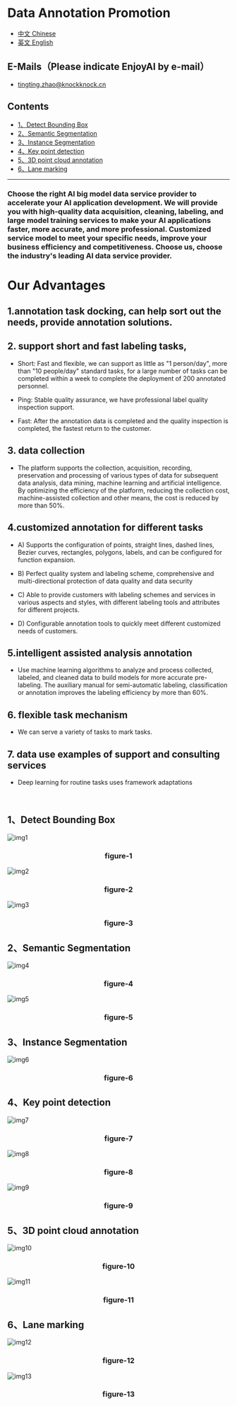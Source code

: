 # Data Annotation Promotion

* [中文 Chinese](../README.md)
* [英文 English]()

## E-Mails（Please indicate EnjoyAI by e-mail）
* tingting.zhao@knockknock.cn
## Contents
  - [1、Detect Bounding Box](#1a)
  - [2、Semantic Segmentation](#2a)
  - [3、Instance Segmentation](#3a)
  - [4、Key point detection](#4a)
  - [5、3D point cloud annotation](#5a)
  - [6、Lane marking](#6a)
---

### Choose the right AI big model data service provider to accelerate your AI application development. We will provide you with high-quality data acquisition, cleaning, labeling, and large model training services to make your AI applications faster, more accurate, and more professional. Customized service model to meet your specific needs, improve your business efficiency and competitiveness. Choose us, choose the industry's leading AI data service provider.

# Our Advantages

## 1.annotation task docking, can help sort out the needs, provide annotation solutions.

## 2. support short and fast labeling tasks,

* Short: Fast and flexible, we can support as little as "1 person/day", more than "10 people/day" standard tasks, for a large number of tasks can be completed within a week to complete the deployment of 200 annotated personnel.

* Ping: Stable quality assurance, we have professional label quality inspection support.

* Fast: After the annotation data is completed and the quality inspection is completed, the fastest return to the customer.

## 3. data collection

* The platform supports the collection, acquisition, recording, preservation and processing of various types of data for subsequent data analysis, data mining, machine learning and artificial intelligence. By optimizing the efficiency of the platform, reducing the collection cost, machine-assisted collection and other means, the cost is reduced by more than 50%.



## 4.customized annotation for different tasks

* A) Supports the configuration of points, straight lines, dashed lines, Bezier curves, rectangles, polygons, labels, and can be configured for function expansion.

* B) Perfect quality system and labeling scheme, comprehensive and multi-directional protection of data quality and data security

* C) Able to provide customers with labeling schemes and services in various aspects and styles, with different labeling tools and attributes for different projects.

* D) Configurable annotation tools to quickly meet different customized needs of customers.



## 5.intelligent assisted analysis annotation

* Use machine learning algorithms to analyze and process collected, labeled, and cleaned data to build models for more accurate pre-labeling. The auxiliary manual for semi-automatic labeling, classification or annotation improves the labeling efficiency by more than 60%.

## 6. flexible task mechanism

* We can serve a variety of tasks to mark tasks.


## 7. data use examples of support and consulting services

* Deep learning for routine tasks uses framework adaptations

<br/>   

<p id="1a"></p>  

  ## 1、Detect Bounding Box

  ![img1](../samples/det1.png)    

  ### <center>figure-1</center>

  ![img2](../samples/det2.png)   

  ### <center>figure-2</center>

  ![img3](../samples/det3.png)  

  ### <center>figure-3</center>

<p id="2a"></p>  

  ## 2、Semantic Segmentation

  ![img4](../samples/seg1.png)

  ### <center>figure-4</center>

  ![img5](../samples/seg2.png)

  ### <center>figure-5</center>

<p id="3a"></p>  

  ## 3、Instance Segmentation

  ![img6](../samples/2.png)

  ### <center>figure-6</center>

<p id="4a"></p>  

  ## 4、Key point detection

  ![img7](../samples/kpt2.png)

  ### <center>figure-7</center>

  ![img8](../samples/kpt3.png)

  ### <center>figure-8</center>

  ![img9](../samples/kpt4.png)

  ### <center>figure-9</center>

<p id="5a"></p>  

  ## 5、3D point cloud annotation

  ![img10](../samples/cd1.png)

  ### <center>figure-10</center>

  ![img11](../samples/cd2.png)

  ### <center>figure-11</center>

<p id="6a"></p>  

  ## 6、Lane marking

  ![img12](../samples/car1.png)

  ### <center>figure-12</center>

  ![img13](../samples/car2.png)

  ### <center>figure-13</center>

